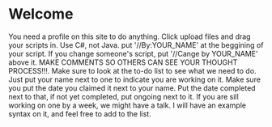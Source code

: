 # Welcome
You need a profile on this site to do anything.
Click upload files and drag your scripts in.
Use C#, not Java.
put '//By:YOUR_NAME' at the beggining of your script.
If you change someone's script, put '//Cange by YOUR_NAME' above it.
MAKE COMMENTS SO OTHERS CAN SEE YOUR THOUGHT PROCESS!!!.
Make sure to look at the to-do list to see what we need to do.
Just put your name next to one to indicate you are working on it.
Make sure you put the date you claimed it next to your name.
Put the date completed next to that, if not yet completed, put ongoing next to it.
If you are sill working on one by a week, we might have a talk.
I will have an example syntax on it, and feel free to add to the list.
